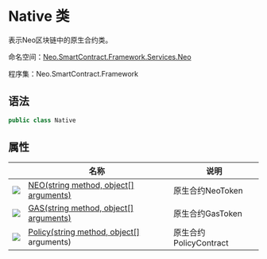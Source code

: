 # Native 类

表示Neo区块链中的原生合约类。

命名空间：[Neo.SmartContract.Framework.Services.Neo](../neo.md)

程序集：Neo.SmartContract.Framework

## 语法

```c#
public class Native
```

## 属性

|                                          | 名称                                       | 说明                         |
| ---------------------------------------- | ---------------------------------------- | -------------------------- |
| ![](https://i-msdn.sec.s-msft.com/dynimg/IC74937.jpeg) | [NEO(string method, object\[\] arguments)](Native/NEO.md) | 原生合约NeoToken   |
| ![](https://i-msdn.sec.s-msft.com/dynimg/IC74937.jpeg) | [GAS(string method, object\[\] arguments)](Native/GAS.md)         | 原生合约GasToken                   |
| ![](https://i-msdn.sec.s-msft.com/dynimg/IC74937.jpeg) | [Policy(string method, object\[\]](Native/Policy.md) arguments)                 | 原生合约PolicyContract                   |
